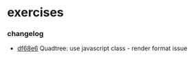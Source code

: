 # exercises

### changelog 

- [df68e6](https://github.com/handshou/exercises/tree/df68e6fb5154b0e35d7094d71655846b22f0d074/quadtree) Quadtree: use javascript class - render format issue

